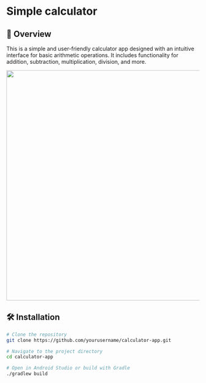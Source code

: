 # Simple calculator
## 📱 Overview
This is a simple and user-friendly calculator app designed with an intuitive interface for basic arithmetic operations. It includes functionality for addition, subtraction, multiplication, division, and more.

<img src="https://github.com/user-attachments/assets/3a5723f0-3424-47f0-bcce-e755285fffe8" style="height:600px " />


## 🛠️ Installation

```sh
# Clone the repository
git clone https://github.com/yourusername/calculator-app.git

# Navigate to the project directory
cd calculator-app

# Open in Android Studio or build with Gradle
./gradlew build
